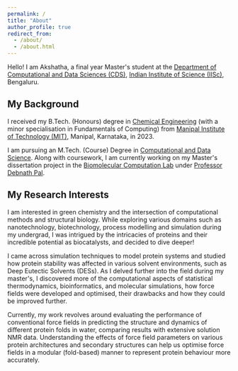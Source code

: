 ```yaml
---
permalink: /
title: "About"
author_profile: true
redirect_from: 
  - /about/
  - /about.html
---
```


Hello! I am Akshatha, a final year Master's student at the [Department of Computational and Data Sciences (CDS)](https://cds.iisc.ac.in/), [Indian Institute of Science (IISc)](https://iisc.ac.in/), Bengaluru.

## My Background
I received my B.Tech. (Honours) degree in [Chemical Engineering](https://www.manipal.edu/mit/department-faculty/department-list/chemical.html) (with a minor specialisation in Fundamentals of Computing) from [Manipal Institute of Technology (MIT)](https://www.manipal.edu/mit.html), Manipal, Karnataka, in 2023.  

I am pursuing an M.Tech. (Course) Degree in [Computational and Data Science](https://cds.iisc.ac.in/). Along with coursework, I am currently working on my Master's dissertation project in the [Biomolecular Computation Lab](http://pallab.serc.iisc.ernet.in/) under [Professor Debnath Pal](https://cds.iisc.ac.in/faculty/dpal/).

## My Research Interests
I am interested in green chemistry and the intersection of computational methods and structural biology. While exploring various domains such as nanotechnology, biotechnology, process modelling and simulation during my undergrad, I was intrigued by the intricacies of proteins and their incredible potential as biocatalysts, and decided to dive deeper!

I came across simulation techniques to model protein systems and studied how protein stability was affected in various solvent environments, such as Deep Eutectic Solvents (DESs). As I delved further into the field during my master's, I discovered more of the computational aspects of statistical thermodynamics, bioinformatics, and molecular simulations, how force fields were developed and optimised, their drawbacks and how they could be improved further.

Currently, my work revolves around evaluating the performance of conventional force fields in predicting the structure and dynamics of different protein folds in water, comparing results with extensive solution NMR data. Understanding the effects of force field parameters on various protein architectures and secondary structures can help us optimise force fields in a modular (fold-based) manner to represent protein behaviour more accurately. 



 

